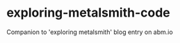 exploring-metalsmith-code
=========================

Companion to 'exploring metalsmith' blog entry on abm.io 
